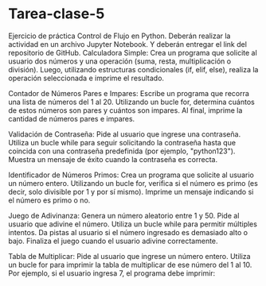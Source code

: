 # Tarea-clase-5

Ejercicio de práctica Control de Flujo en Python. Deberán realizar la actividad en un archivo Jupyter Notebook. Y deberán entregar el link del repositorio de GitHub.
Calculadora Simple: Crea un programa que solicite al usuario dos números y una operación (suma, resta, multiplicación o división). Luego, utilizando estructuras condicionales (if, elif, else), realiza la operación seleccionada e imprime el resultado.

Contador de Números Pares e Impares: Escribe un programa que recorra una lista de números del 1 al 20. Utilizando un bucle for, determina cuántos de estos números son pares y cuántos son impares. Al final, imprime la cantidad de números pares e impares.

Validación de Contraseña: Pide al usuario que ingrese una contraseña. Utiliza un bucle while para seguir solicitando la contraseña hasta que coincida con una contraseña predefinida (por ejemplo, "python123"). Muestra un mensaje de éxito cuando la contraseña es correcta.

Identificador de Números Primos: Crea un programa que solicite al usuario un número entero. Utilizando un bucle for, verifica si el número es primo (es decir, solo divisible por 1 y por sí mismo). Imprime un mensaje indicando si el número es primo o no.

Juego de Adivinanza: Genera un número aleatorio entre 1 y 50. Pide al usuario que adivine el número. Utiliza un bucle while para permitir múltiples intentos. Da pistas al usuario si el número ingresado es demasiado alto o bajo. Finaliza el juego cuando el usuario adivine correctamente.

Tabla de Multiplicar: Pide al usuario que ingrese un número entero. Utiliza un bucle for para imprimir la tabla de multiplicar de ese número del 1 al 10. Por ejemplo, si el usuario ingresa 7, el programa debe imprimir:
